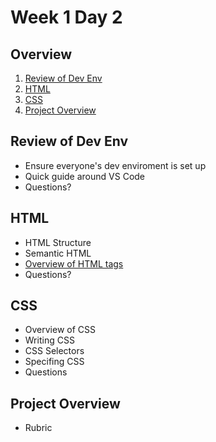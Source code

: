 # Week 1 Day 2

## Overview
1. [Review of Dev Env](#review-of-dev-env)
2. [HTML](#html)
3. [CSS](#css)
4. [Project Overview](#project-overview)

## Review of Dev Env
- Ensure everyone's dev enviroment is set up
- Quick guide around VS Code
- Questions?

## HTML
- HTML Structure
- Semantic HTML
- [Overview of HTML tags](https://www.w3schools.com/tags/default.asp)
- Questions?

## CSS
- Overview of CSS
- Writing CSS
- CSS Selectors
- Specifing CSS
- Questions

## Project Overview
- Rubric